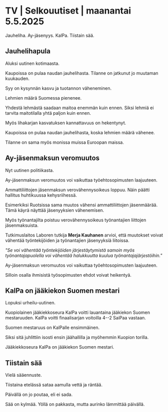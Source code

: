 # TV \| Selkouutiset \| maanantai 5.5.2025

Jauheliha. Ay-jäsenyys. KalPa. Tiistain sää.

## Jauhelihapula

Aluksi uutinen kotimaasta.

Kaupoissa on pulaa naudan jauhelihasta. Tilanne on jatkunut jo muutaman kuukauden.

Syy on kysynnän kasvu ja tuotannon väheneminen.

Lehmien määrä Suomessa pienenee.

Yhdestä lehmästä saadaan maitoa enemmän kuin ennen. Siksi lehmiä ei tarvita maitotilalla yhtä paljon kuin ennen.

Myös lihakarjan kasvatuksen kannattavuus on hekentynyt.

Kaupoissa on pulaa naudan jauhelihasta, koska lehmien määrä vähenee.

Tilanne on sama myös monissa muissa Euroopan maissa.

## Ay-jäsenmaksun veromuutos

Nyt uutinen politiikasta.

Ay-jäsenmaksun veromuutos voi vaikuttaa työehtosopimusten laajuuteen.

Ammattiliittojen jäsenmaksun verovähennysoikeus loppuu. Näin päätti hallitus huhtikuussa kehysriihessä.

Esimerkiksi Ruotsissa sama muutos vähensi ammattiliittojen jäsenmäärää. Tämä käyrä näyttää jäsenyyksien vähenemisen.

Myös työnantajilta poistuu verovähennysoikeus työnantajien liittojen jäsenmaksuista.

Tutkimuslaitos Laboren tutkija **Merja Kauhanen** arvioi, että muutokset voivat vähentää työntekijöiden ja työnantajien jäsenyyksiä liitoissa.

*"Se voi vähentää työntekijöiden järjestäytymistä samoin myös työnantajapuolella voi vähentää halukkuutta kuulua työnantajajärjestöihin."*

Ay-jäsenmaksun veromuutos voi vaikuttaa työehtosopimusten laajuuteen.

Silloin osalla ihmisistä työsopimusten ehdot voivat heikentyä.

## KalPa on jääkiekon Suomen mestari

Lopuksi urheilu-uutinen.

Kuopiolainen jääkiekkoseura KalPa voitti lauantaina jääkiekon Suomen mestaruuden. KalPa voitti finaalisarjan voitoilla 4--2 SaiPaa vastaan.

Suomen mestaruus on KalPalle ensimmäinen.

Siksi sitä juhlittiin isosti ensin jäähallilla ja myöhemmin Kuopion torilla.

Jääkiekkoseura KalPa on jääkiekon Suomen mestari.

## Tiistain sää

Vielä sääennuste.

Tiistaina etelässä sataa aamulla vettä ja räntää.

Päivällä on jo poutaa, eli ei sada.

Sää on kylmää. Yöllä on pakkasta, mutta aurinko lämmittää päivällä.

